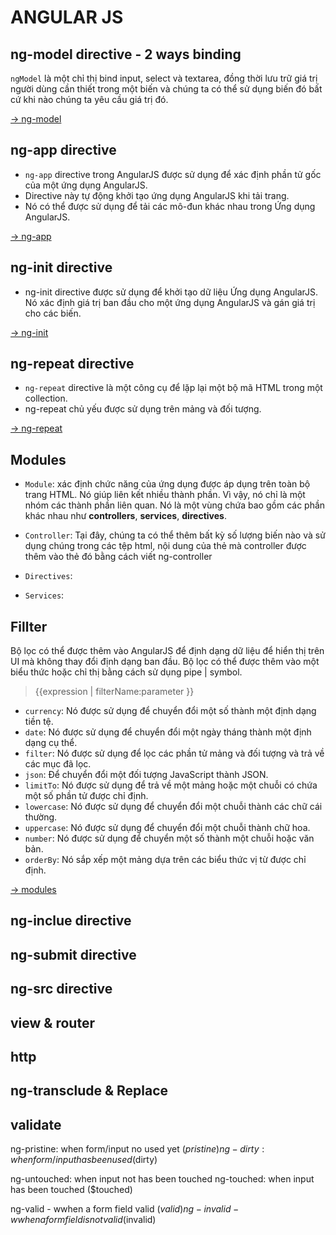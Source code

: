 # ANGULAR JS

## ng-model directive - 2 ways binding

`ngModel` là một chỉ thị bind input, select và textarea, đồng thời lưu trữ giá trị người dùng cần thiết trong một biến và chúng ta có thể sử dụng biến đó bất cứ khi nào chúng ta yêu cầu giá trị đó.

[-> ng-model](https://www.geeksforgeeks.org/angularjs-ng-model-directive/?ref=leftbar-rightbar)

## ng-app directive

- `ng-app` directive trong AngularJS được sử dụng để xác định phần tử gốc của một ứng dụng AngularJS. 
- Directive này tự động khởi tạo ứng dụng AngularJS khi tải trang. 
- Nó có thể được sử dụng để tải các mô-đun khác nhau trong Ứng dụng AngularJS.

[-> ng-app](https://www.geeksforgeeks.org/angularjs-ng-app-directive/#:~:text=The%20ng%2Dapp%20Directive%20in,various%20modules%20in%20AngularJS%20Application)

## ng-init directive
- ng-init directive được sử dụng để khởi tạo dữ liệu Ứng dụng AngularJS. Nó xác định giá trị ban đầu cho một ứng dụng AngularJS và gán giá trị cho các biến.

[-> ng-init](https://www.geeksforgeeks.org/angularjs-ng-init-directive/?ref=gcse)

## ng-repeat directive

- `ng-repeat` directive là một công cụ để lặp lại một bộ mã HTML trong một collection. 
- ng-repeat chủ yếu được sử dụng trên mảng và đối tượng.

[-> ng-repeat](https://www.geeksforgeeks.org/angular-js-ng-repeat-directive/?ref=gcse)

## Modules

- `Module`: xác định chức năng của ứng dụng được áp dụng trên toàn bộ trang HTML. Nó giúp liên kết nhiều thành phần. Vì vậy, nó chỉ là một nhóm các thành phần liên quan. Nó là một vùng chứa bao gồm các phần khác nhau như **controllers**, **services**, **directives**.

- `Controller`: Tại đây, chúng ta có thể thêm bất kỳ số lượng biến nào và sử dụng chúng trong các tệp html, nội dung của thẻ mà controller được thêm vào thẻ đó bằng cách viết ng-controller

- `Directives`: 

- `Services`: 

## Fillter

Bộ lọc có thể được thêm vào AngularJS để định dạng dữ liệu để hiển thị trên UI mà không thay đổi định dạng ban đầu. Bộ lọc có thể được thêm vào một biểu thức hoặc chỉ thị bằng cách sử dụng pipe | symbol.

> {{expression | filterName:parameter }}

- `currency`: Nó được sử dụng để chuyển đổi một số thành một định dạng tiền tệ. 
- `date`: Nó được sử dụng để chuyển đổi một ngày tháng thành một định dạng cụ thể. 
- `filter`: Nó được sử dụng để lọc các phần tử mảng và đối tượng và trả về các mục đã lọc. 
- `json`: Để chuyển đổi một đối tượng JavaScript thành JSON. 
- `limitTo`: Nó được sử dụng để trả về một mảng hoặc một chuỗi có chứa một số phần tử được chỉ định. 
- `lowercase`: Nó được sử dụng để chuyển đổi một chuỗi thành các chữ cái thường. 
- `uppercase`: Nó được sử dụng để chuyển đổi một chuỗi thành chữ hoa. 
- `number`: Nó được sử dụng để chuyển một số thành một chuỗi hoặc văn bản. 
- `orderBy`: Nó sắp xếp một mảng dựa trên các biểu thức vị từ được chỉ định.

[-> modules](https://www.geeksforgeeks.org/angularjs-modules/?ref=gcse)

## ng-inclue directive

## ng-submit directive

## ng-src directive

## view & router

## http

## ng-transclude & Replace

## validate

ng-pristine: when form/input no used yet ($pristine)
ng-dirty: when form/input has been used ($dirty)

ng-untouched: when input not has been touched
ng-touched: when input has been touched ($touched)

ng-valid - wwhen a form field valid ($valid)
ng-invalid - wwhen a form field is not valid ($invalid)

